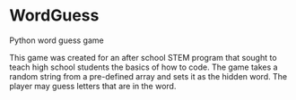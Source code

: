 # WordGuess
Python word guess game

This game was created for an after school STEM program that sought to teach high school students the basics of how to code.
The game takes a random string from a pre-defined array and sets it as the hidden word.  The player may guess letters that are in the word.

